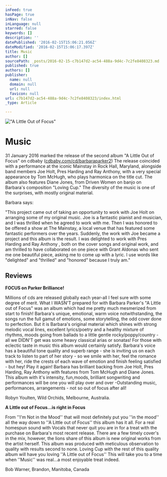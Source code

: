 ```yaml
---
inFeed: true
hasPage: true
inNav: false
inLanguage: null
starred: false
keywords: []
description: ''
datePublished: '2016-02-15T15:06:21.056Z'
dateModified: '2016-02-15T15:06:17.397Z'
title: Music
author: []
sourcePath: _posts/2016-02-15-c7b147d2-ac54-488a-9d4c-7c2fe8408323.md
published: true
authors: []
publisher:
  name: null
  domain: null
  url: null
  favicon: null
url: c7b147d2-ac54-488a-9d4c-7c2fe8408323/index.html
_type: Article

---
```

!["A Little Out of Focus"](https://s3-us-west-2.amazonaws.com/the-grid-img/p/e40ac2a111039bec440a331c7f73fb910ae0e145.jpg)

# Music

31
January 2016 marked the release of the second album "A Little Out
of Focus" on cdbaby ([cdbaby.com/cd/barbaraparker2][0]) The release
coincided with a performance at the iconic Mainstay in Rock Hall,
Maryland, alongside band members Joe Holt, Pres Harding and Ray
Anthony, with a very special appearance by Tom McHugh, who plays
harmonica on the title cut. The album also features Diane Jones,
from Driven Women on banjo on Barbara's composition "Loving Cup."
The diversity of the music is one of the surprises, with mostly
original material.

Barbara
says:

"This
project came out of taking an opportunity to work with Joe Holt on
arranging some of my original music. Joe is a fantastic pianist and
musician, and I was thrilled when he agreed to work with me. Then I
was honored to be offered a show at The Mainstay, a local venue that
has featured some fantastic performers over the years. Suddenly, the
work with Joe became a project and this album is the result. I was delighted
to work with Pres Harding and Ray Anthony , both on the cover songs
and original work, and am thrilled to have collaborated on one piece
with Grant Aldonas who sent me one beautiful piece, asking me to come
up with a lyric. I use words like "delighted" and
"thrilled" and "honored" because I truly am."

## Reviews

**FOCUS on Parker Brilliance!**

Millions of cds are released globally each year-all I feel sure with some degree of merit. What I WASN'T prepared for with Barbara Parker's  "A Little out of Focus" was an album which had me pretty much mesmerized from start to finish! Barbara's unique, emotional, warm voice notwithstanding, the songs run the full gamut of emotions, some storytelling, the odd cover done to perfection. But it is Barbara's original material which shines with strong melodic vocal lines, excellent lyrics/poetry and a healthy mixture of rhythms, moods going from ballads to a little gentle rocky/poppy/country - all we DIDN'T get was some heavy classical arias or sonatas!
For those with eclectic taste in music this album would certainly satisfy. Barbara's voice has a beautiful tone quality and superb range - she is inviting us on each track to listen to part of her story - so we smile with her, feel the romance with her, ride the crests of each wave of emotion and finish feeling satisfied - but hey! Play it again! Barbara has brilliant backing from Joe Holt, Pres Harding, Ray Anthony with features from Tom McHugh and Diane Jones. This album with it's intensity, fun,moods, brilliant songwriting and performances will be one you will play over and over -Outstanding music, performances, arrangements - not so out of focus after all!

Robyn Youlten, Wild Orchids, Melbourne, Australia.   

**A Little out of Focus...is right in Focus**

From ''I'm Not in the Mood'' that will most definitely put you ''in the mood'' all the way down to ''A Little out of Focus'' this album has it all.  For a real homespun sound with Vocals that never quit you are in for a treat with the purchase on Barbara's most recent release. There are a few timely cover's in the mix, however, the lions share of this album is new original works from the artist herself. This album was produced with meticulous observation to quality with results second to none. Loving Cup with the rest of this quality album will have you loving ''A Little out of Focus'' This will take you to a time when ''Music'' was real...a most enjoyable treat indeed.

Bob Warner, Brandon, Manitoba, Canada

[0]: null